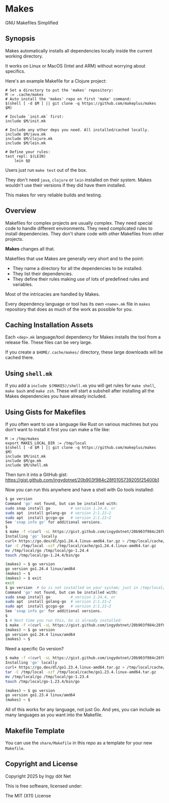 Makes
=====

GNU Makefiles Simplified


## Synopsis

Makes automatically installs all dependencies locally inside the current
working directory.

It works on Linux or MacOS (Intel and ARM) without worrying about specifics.

Here's an example Makefile for a Clojure project:

```make
# Set a directory to put the 'makes' repository:
M := .cache/makes
# Auto install the 'makes' repo on first 'make' command:
$(shell [ -d $M ] || git clone -q https://github.com/makeplus/makes $M)

# Include `init.mk` first:
include $M/init.mk

# Include any other deps you need. All installed/cached locally.
include $M/java.mk
include $M/clojure.mk
include $M/lein.mk

# Define your rules:
test repl: $(LEIN)
	lein $@
```

Users just run `make test` out of the box.

They don't need `java`, `clojure` or `lein` installed on their system.
Makes wouldn't use their versions if they did have them installed.

This makes for very reliable builds and testing.


## Overview

Makefiles for complex projects are usually complex.
They need special code to handle different environments.
They need complicated rules to install dependencies.
They don't share code with other Makefiles from other projects.

**Makes** changes all that.

Makefiles that use Makes are generally very short and to the point:
* They name a directory for all the dependencies to be installed.
* They list their dependencies.
* They define their rules making use of lots of predefined rules and variables.

Most of the intricacies are handled by Makes.

Every dependency language or tool has its own `<name>.mk` file in `makes`
repository that does as much of the work as possible for you.


## Caching Installation Assets

Each `<dep>.mk` language/tool dependency for Makes installs the tool from a
release file.
These files can be very large.

If you create a `$HOME/.cache/makes/` directory, these large downloads will
be cached there.


## Using `shell.mk`

If you add a `include $(MAKES)/shell.mk` you will get rules for `make shell`,
`make bash` and `make zsh`.
These will start a subshell after installing all the Makes dependencies you
have already included.


## Using Gists for Makefiles

If you often want to use a language like Rust on various machines but you don't
want to install it first you can make a file like:

```
M := /tmp/makes
export MAKES_LOCAL_DIR := /tmp/local
$(shell [ -d $M ] || git clone -q https://github.com/makeplus/makes $M)
include $M/init.mk
include $M/go.mk
include $M/shell.mk
```

Then turn it into a GitHub gist:
https://gist.github.com/ingydotnet/20b903f984c28f0105739205f25400b1

Now you can run this anywhere and have a shell with Go tools installed:

```bash
$ go version
Command 'go' not found, but can be installed with:
sudo snap install go         # version 1.24.4, or
sudo apt  install golang-go  # version 2:1.21~2
sudo apt  install gccgo-go   # version 2:1.21~2
See 'snap info go' for additional versions.
$
$ make -f <(curl -sL https://gist.github.com/ingydotnet/20b903f984c28f0105739205f25400b1/raw) bash
Installing 'go' locally
curl+ https://go.dev/dl/go1.24.4.linux-amd64.tar.gz > /tmp/local/cache/go1.24.4.linux-amd64.tar.gz
tar -C /tmp/local -xzf /tmp/local/cache/go1.24.4.linux-amd64.tar.gz
mv /tmp/local/go /tmp/local/go-1.24.4
touch /tmp/local/go-1.24.4/bin/go

(makes) ~ $ go version
go version go1.24.4 linux/amd64
(makes) ~ $
(makes) ~ $ exit
exit
$ go version  # Go is not installed on your system; just in /tmp/local/
Command 'go' not found, but can be installed with:
sudo snap install go         # version 1.24.4, or
sudo apt  install golang-go  # version 2:1.21~2
sudo apt  install gccgo-go   # version 2:1.21~2
See 'snap info go' for additional versions.
$
$ # Next time you run this, Go is already installed:
$ make -f <(curl -sL https://gist.github.com/ingydotnet/20b903f984c28f0105739205f25400b1/raw) bash
(makes) ~ $ go version
go version go1.24.4 linux/amd64
(makes) ~ $
```

Need a specific Go version?

```bash
$ make -f <(curl -sL https://gist.github.com/ingydotnet/20b903f984c28f0105739205f25400b1/raw) bash GO-VERSION=1.23.4
Installing 'go' locally
curl+ https://go.dev/dl/go1.23.4.linux-amd64.tar.gz > /tmp/local/cache/go1.23.4.linux-amd64.tar.gz
tar -C /tmp/local -xzf /tmp/local/cache/go1.23.4.linux-amd64.tar.gz
mv /tmp/local/go /tmp/local/go-1.23.4
touch /tmp/local/go-1.23.4/bin/go

(makes) ~ $ go version
go version go1.23.4 linux/amd64
(makes) ~ $
```

All of this works for any language, not just Go.
And yes, you can include as many languages as you want into the Makefile.


## Makefile Template

You can use the `share/Makefile` in this repo as a template for your new
`Makefile`.


## Copyright and License

Copyright 2025 by Ingy döt Net

This is free software, licensed under:

The MIT (X11) License
